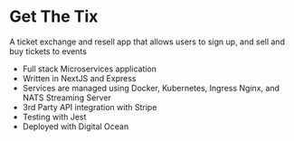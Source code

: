 # Get The Tix

A ticket exchange and resell app that allows users to sign up, and sell and buy tickets to events

- Full stack Microservices application
- Written in NextJS and Express
- Services are managed using Docker, Kubernetes, Ingress Nginx, and NATS Streaming Server
- 3rd Party API integration with Stripe
- Testing with Jest
- Deployed with Digital Ocean

<!-- To visit the app in dev mode: https://ticketing.local -->
<!-- To push to github: git push origin dev and then merge into main branch -->